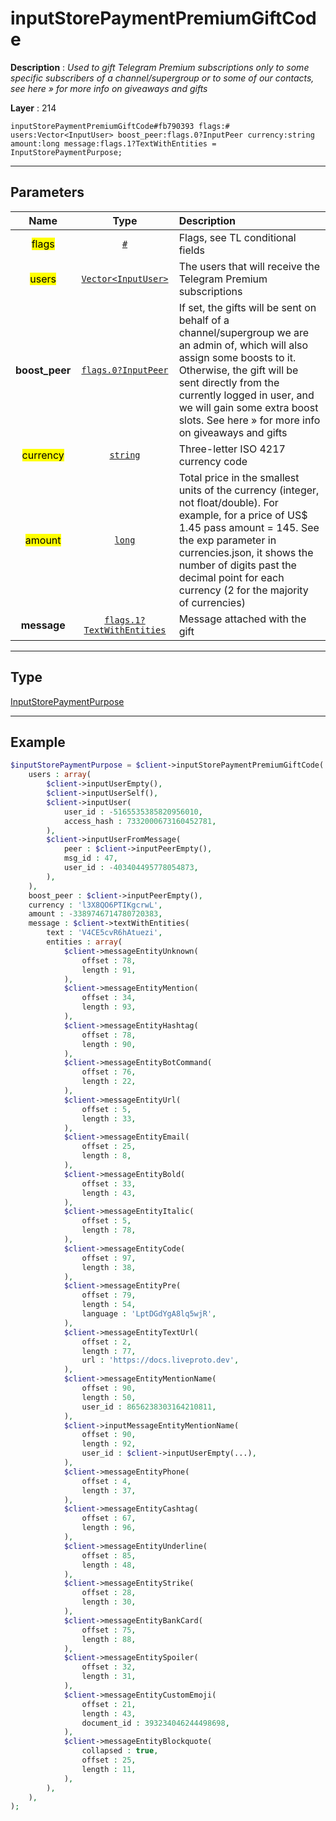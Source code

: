 # inputStorePaymentPremiumGiftCode

**Description** : *Used to gift Telegram Premium subscriptions only to some specific subscribers of a channel/supergroup or to some of our contacts, see here &raquo; for more info on giveaways and gifts*

**Layer** : 214

```tl
inputStorePaymentPremiumGiftCode#fb790393 flags:# users:Vector<InputUser> boost_peer:flags.0?InputPeer currency:string amount:long message:flags.1?TextWithEntities = InputStorePaymentPurpose;
```

---

## Parameters

| Name | Type | Description |
| :---: | :---: | :--- |
| <mark>flags</mark> | [`#`](type/#) | Flags, see TL conditional fields |
| <mark>users</mark> | [`Vector<InputUser>`](type/InputUser) | The users that will receive the Telegram Premium subscriptions |
| **boost_peer** | [`flags.0?InputPeer`](type/InputPeer) | If set, the gifts will be sent on behalf of a channel/supergroup we are an admin of, which will also assign some boosts to it. Otherwise, the gift will be sent directly from the currently logged in user, and we will gain some extra boost slots. See here » for more info on giveaways and gifts |
| <mark>currency</mark> | [`string`](type/string) | Three-letter ISO 4217 currency code |
| <mark>amount</mark> | [`long`](type/long) | Total price in the smallest units of the currency (integer, not float/double). For example, for a price of US$ 1.45 pass amount = 145. See the exp parameter in currencies.json, it shows the number of digits past the decimal point for each currency (2 for the majority of currencies) |
| **message** | [`flags.1?TextWithEntities`](type/TextWithEntities) | Message attached with the gift |

---

## Type

[InputStorePaymentPurpose](type/InputStorePaymentPurpose)

---

## Example

```php
$inputStorePaymentPurpose = $client->inputStorePaymentPremiumGiftCode(
	users : array(
		$client->inputUserEmpty(),
		$client->inputUserSelf(),
		$client->inputUser(
			user_id : -5165535385820956010,
			access_hash : 7332000673160452781,
		),
		$client->inputUserFromMessage(
			peer : $client->inputPeerEmpty(),
			msg_id : 47,
			user_id : -403404495778054873,
		),
	),
	boost_peer : $client->inputPeerEmpty(),
	currency : 'l3X8QO6PTIKgcrwL',
	amount : -3389746714780720383,
	message : $client->textWithEntities(
		text : 'V4CE5cvR6hAtuezi',
		entities : array(
			$client->messageEntityUnknown(
				offset : 78,
				length : 91,
			),
			$client->messageEntityMention(
				offset : 34,
				length : 93,
			),
			$client->messageEntityHashtag(
				offset : 78,
				length : 90,
			),
			$client->messageEntityBotCommand(
				offset : 76,
				length : 22,
			),
			$client->messageEntityUrl(
				offset : 5,
				length : 33,
			),
			$client->messageEntityEmail(
				offset : 25,
				length : 8,
			),
			$client->messageEntityBold(
				offset : 33,
				length : 43,
			),
			$client->messageEntityItalic(
				offset : 5,
				length : 78,
			),
			$client->messageEntityCode(
				offset : 97,
				length : 38,
			),
			$client->messageEntityPre(
				offset : 79,
				length : 54,
				language : 'LptDGdYgA8lq5wjR',
			),
			$client->messageEntityTextUrl(
				offset : 2,
				length : 77,
				url : 'https://docs.liveproto.dev',
			),
			$client->messageEntityMentionName(
				offset : 90,
				length : 50,
				user_id : 8656238303164210811,
			),
			$client->inputMessageEntityMentionName(
				offset : 90,
				length : 92,
				user_id : $client->inputUserEmpty(...),
			),
			$client->messageEntityPhone(
				offset : 4,
				length : 37,
			),
			$client->messageEntityCashtag(
				offset : 67,
				length : 96,
			),
			$client->messageEntityUnderline(
				offset : 85,
				length : 48,
			),
			$client->messageEntityStrike(
				offset : 28,
				length : 30,
			),
			$client->messageEntityBankCard(
				offset : 75,
				length : 88,
			),
			$client->messageEntitySpoiler(
				offset : 32,
				length : 31,
			),
			$client->messageEntityCustomEmoji(
				offset : 21,
				length : 43,
				document_id : 393234046244498698,
			),
			$client->messageEntityBlockquote(
				collapsed : true,
				offset : 25,
				length : 11,
			),
		),
	),
);
```